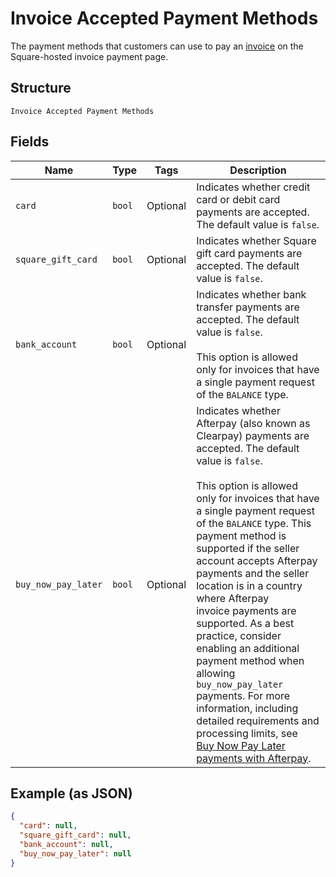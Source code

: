 
# Invoice Accepted Payment Methods

The payment methods that customers can use to pay an [invoice](../../doc/models/invoice.md) on the Square-hosted invoice payment page.

## Structure

`Invoice Accepted Payment Methods`

## Fields

| Name | Type | Tags | Description |
|  --- | --- | --- | --- |
| `card` | `bool` | Optional | Indicates whether credit card or debit card payments are accepted. The default value is `false`. |
| `square_gift_card` | `bool` | Optional | Indicates whether Square gift card payments are accepted. The default value is `false`. |
| `bank_account` | `bool` | Optional | Indicates whether bank transfer payments are accepted. The default value is `false`.<br><br>This option is allowed only for invoices that have a single payment request of the `BALANCE` type. |
| `buy_now_pay_later` | `bool` | Optional | Indicates whether Afterpay (also known as Clearpay) payments are accepted. The default value is `false`.<br><br>This option is allowed only for invoices that have a single payment request of the `BALANCE` type. This payment method is<br>supported if the seller account accepts Afterpay payments and the seller location is in a country where Afterpay<br>invoice payments are supported. As a best practice, consider enabling an additional payment method when allowing<br>`buy_now_pay_later` payments. For more information, including detailed requirements and processing limits, see<br>[Buy Now Pay Later payments with Afterpay](https://developer.squareup.com/docs/invoices-api/overview#buy-now-pay-later). |

## Example (as JSON)

```json
{
  "card": null,
  "square_gift_card": null,
  "bank_account": null,
  "buy_now_pay_later": null
}
```

